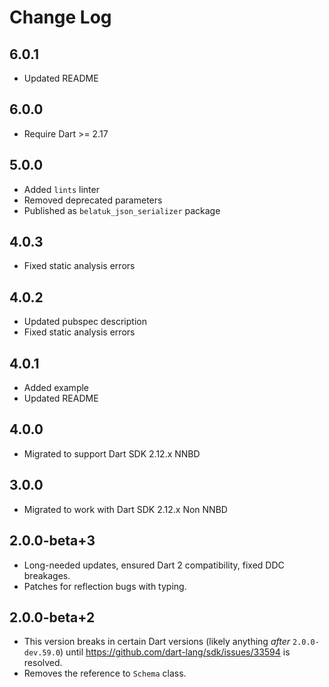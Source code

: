 # Change Log

## 6.0.1

* Updated README

## 6.0.0

* Require Dart >= 2.17

## 5.0.0

* Added `lints` linter
* Removed deprecated parameters
* Published as `belatuk_json_serializer` package

## 4.0.3

* Fixed static analysis errors

## 4.0.2

* Updated pubspec description
* Fixed static analysis errors

## 4.0.1

* Added example
* Updated README

## 4.0.0

* Migrated to support Dart SDK 2.12.x NNBD

## 3.0.0

* Migrated to work with Dart SDK 2.12.x Non NNBD

## 2.0.0-beta+3

* Long-needed updates, ensured Dart 2 compatibility, fixed DDC breakages.
* Patches for reflection bugs with typing.

## 2.0.0-beta+2

* This version breaks in certain Dart versions (likely anything *after* `2.0.0-dev.59.0`)
until <https://github.com/dart-lang/sdk/issues/33594> is resolved.
* Removes the reference to `Schema` class.
